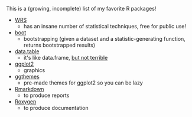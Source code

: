This is a (growing, incomplete) list of my favorite R packages!

* [WRS](https://dornsife.usc.edu/labs/rwilcox/software/)
	* has an insane number of statistical techniques, free for public use!
* [boot](http://www.statmethods.net/advstats/bootstrapping.html)
	* bootstrapping (given a dataset and a statistic-generating function, returns bootstrapped results)
* [data.table](https://cran.r-project.org/web/packages/data.table/index.html)
	* it's like data.frame, [but not terrible](http://stackoverflow.com/questions/18001120/what-is-the-practical-difference-between-data-frame-and-data-table-in-r)
* [ggplot2](https://www.rstudio.com/wp-content/uploads/2015/03/ggplot2-cheatsheet.pdf)
	* graphics
* [ggthemes](https://cran.r-project.org/web/packages/ggthemes/vignettes/ggthemes.html)
	* pre-made themes for ggplot2 so you can be lazy
* [Rmarkdown](https://www.rstudio.com/wp-content/uploads/2015/02/rmarkdown-cheatsheet.pdf)
	* to produce reports
* [Roxygen](https://www.rstudio.com/wp-content/uploads/2015/02/rmarkdown-cheatsheet.pdf)
	* to produce documentation
